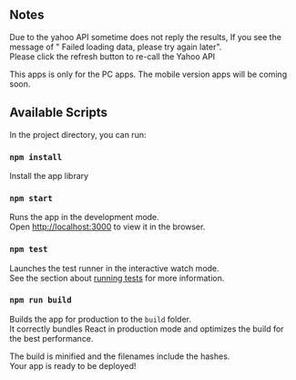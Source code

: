 
## Notes
Due to the yahoo API sometime does not reply the results, If you see the message of " Failed loading data, please try again later".<br>
Please click the refresh button to re-call the Yahoo API

This apps is only for the PC apps. The mobile version apps will be coming soon.

## Available Scripts

In the project directory, you can run:

### `npm install`
Install the app library

### `npm start`

Runs the app in the development mode.<br>
Open [http://localhost:3000](http://localhost:3000) to view it in the browser.

### `npm test`

Launches the test runner in the interactive watch mode.<br>
See the section about [running tests](#running-tests) for more information.

### `npm run build`

Builds the app for production to the `build` folder.<br>
It correctly bundles React in production mode and optimizes the build for the best performance.

The build is minified and the filenames include the hashes.<br>
Your app is ready to be deployed!


